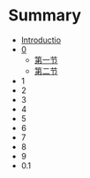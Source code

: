 # Summary

* [Introductio](README.md)
* [0](0.md)
  * [第一节](0/01.md)
  * [第二节](0/di-er-jie.md)
* 1
* 2
* 3
* 4
* 5
* 6
* 7
* 8
* 9
* 0.1

